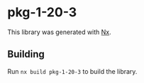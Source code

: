 # pkg-1-20-3

This library was generated with [Nx](https://nx.dev).

## Building

Run `nx build pkg-1-20-3` to build the library.
